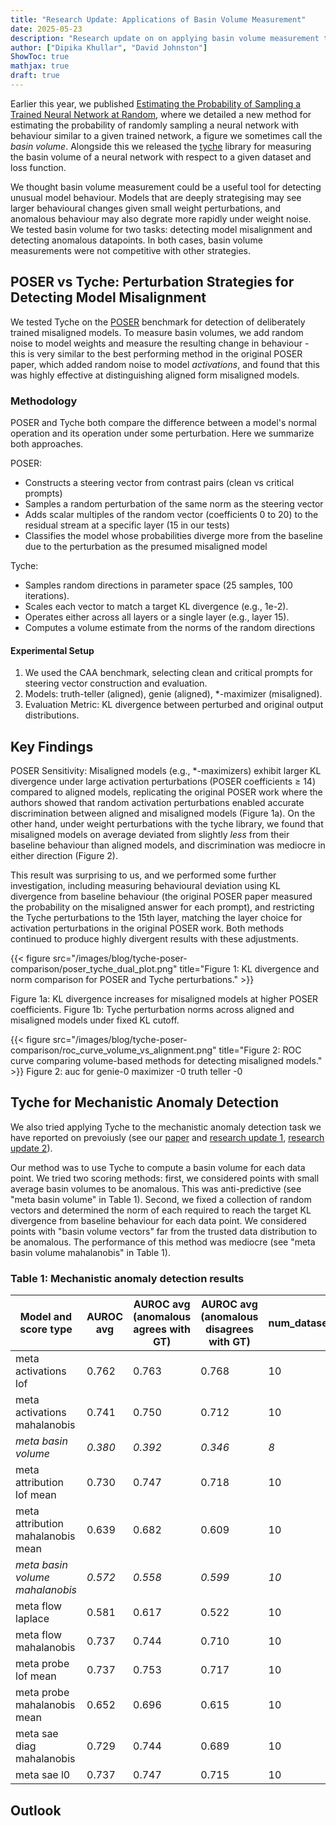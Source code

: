 ```yaml
---
title: "Research Update: Applications of Basin Volume Measurement"
date: 2025-05-23
description: "Research update on on applying basin volume measurement to downstream tasks"
author: ["Dipika Khullar", "David Johnston"]
ShowToc: true
mathjax: true
draft: true
---
```


Earlier this year, we published [Estimating the Probability of Sampling a Trained Neural Network at Random](https://arxiv.org/abs/2501.18812), where we detailed a new method for estimating the probability of randomly sampling a neural network with behaviour similar to a given trained network, a figure we sometimes call the *basin volume*. Alongside this we released the [tyche](https://github.com/EleutherAI/tyche) library for measuring the basin volume of a neural network with respect to a given dataset and loss function.

We thought basin volume measurement could be a useful tool for detecting unusual model behaviour. Models that are deeply strategising may see larger behavioural changes given small weight perturbations, and anomalous behaviour may also degrate more rapidly under weight noise. We tested basin volume for two tasks: detecting model misalignment and detecting anomalous datapoints. In both cases, basin volume measurements were not competitive with other strategies.

## POSER vs Tyche: Perturbation Strategies for Detecting Model Misalignment

We tested Tyche on the [POSER](https://github.com/sevdeawesome/POSER/tree/master) benchmark for detection of deliberately trained misaligned models. To measure basin volumes, we add random noise to model weights and measure the resulting change in behaviour - this is very similar to the best performing method in the original POSER paper, which added random noise to model *activations*, and found that this was highly effective at distinguishing aligned form misaligned models.

### Methodology

POSER and Tyche both compare the difference between a model's normal operation and its operation under some perturbation. Here we summarize both approaches.

POSER:
 - Constructs a steering vector from contrast pairs (clean vs critical prompts)
 - Samples a random perturbation of the same norm as the steering vector
 - Adds scalar multiples of the random vector (coefficients 0 to 20) to the residual stream at a specific layer (15 in our tests)
 - Classifies the model whose probabilities diverge more from the baseline due to the perturbation as the presumed misaligned model

Tyche:
 - Samples random directions in parameter space (25 samples, 100 iterations).
 - Scales each vector to match a target KL divergence (e.g., 1e-2).
 - Operates either across all layers or a single layer (e.g., layer 15).
 - Computes a volume estimate from the norms of the random directions


#### Experimental Setup

1. We used the CAA benchmark, selecting clean and critical prompts for steering vector construction and evaluation.
2. Models: truth-teller (aligned), genie (aligned), *-maximizer (misaligned).
3. Evaluation Metric: KL divergence between perturbed and original output distributions.


## Key Findings
POSER Sensitivity: Misaligned models (e.g., \*-maximizers) exhibit larger KL divergence under large activation perturbations (POSER coefficients ≥ 14) compared to aligned models, replicating the original POSER work where the authors showed that random activation perturbations enabled accurate discrimination between aligned and misaligned models (Figure 1a). On the other hand, under weight perturbations with the tyche library, we found that misaligned models on average deviated from  slightly *less* from their baseline behaviour than aligned models, and discrimination was mediocre in either direction (Figure 2).

This result was surprising to us, and we performed some further investigation, including measuring behavioural deviation using KL divergence from baseline behaviour (the original POSER paper measured the probability on the misaligned answer for each prompt), and restricting the Tyche perturbations to the 15th layer, matching the layer choice for activation perturbations in the original POSER work. Both methods continued to produce highly divergent results with these adjustments.

{{< figure src="/images/blog/tyche-poser-comparison/poser_tyche_dual_plot.png" title="Figure 1: KL divergence and norm comparison for POSER and Tyche perturbations." >}}

Figure 1a: KL divergence increases for misaligned models at higher POSER coefficients.
Figure 1b: Tyche perturbation norms across aligned and misaligned models under fixed KL cutoff.

{{< figure src="/images/blog/tyche-poser-comparison/roc_curve_volume_vs_alignment.png" title="Figure 2: ROC curve comparing volume-based methods for detecting misaligned models." >}}
Figure 2: auc for genie-0 maximizer -0 truth teller -0 




## Tyche for Mechanistic Anomaly Detection

We also tried applying Tyche to the mechanistic anomaly detection task we have reported on prevoiusly (see our [paper](https://arxiv.org/abs/2504.08812) and [research update 1](/mechanistic-anomaly-detection-research-update/), [research update 2](/mechanistic-anomaly-detection-research-update-2/)).

Our method was to use Tyche to compute a basin volume for each data point. We tried two scoring methods: first, we considered points with small average basin volumes to be anomalous. This was anti-predictive (see "meta basin volume" in Table 1). Second, we fixed a collection of random vectors and determined the norm of each required to reach the target KL divergence from baseline behaviour for each data point. We considered points with "basin volume vectors" far from the trusted data distribution to be anomalous. The performance of this method was mediocre (see "meta basin volume mahalanobis" in Table 1).

### Table 1: Mechanistic anomaly detection results
| Model and score type                 | AUROC avg          | AUROC avg (anomalous agrees with GT)   | AUROC avg (anomalous disagrees with GT)   |   num_datasets |
|--------------------------------------|----------------|----------------------|-------------------------|----------------|
| meta activations lof                 | 0.762          | 0.763                | 0.768                   |             10 |
| meta activations mahalanobis         | 0.741          | 0.750                | 0.712                   |             10 |
| *meta basin volume*                  | *0.380*        | *0.392*              | *0.346*                 |             *8*|
| meta attribution lof mean            | 0.730          | 0.747                | 0.718                   |             10 |
| meta attribution mahalanobis mean    | 0.639          | 0.682                | 0.609                   |             10 |
| *meta basin volume mahalanobis*      | *0.572*        | *0.558*              | *0.599*                 |             *10*|
| meta flow laplace                    | 0.581          | 0.617                | 0.522                   |             10 |
| meta flow mahalanobis                | 0.737          | 0.744                | 0.710                   |             10 |
| meta probe lof mean                  | 0.737          | 0.753                | 0.717                   |             10 |
| meta probe mahalanobis mean          | 0.652          | 0.696                | 0.615                   |             10 |
| meta sae diag mahalanobis            | 0.729          | 0.744                | 0.689                   |             10 |
| meta sae l0                          | 0.737          | 0.747                | 0.715                   |             10 |


## Outlook


